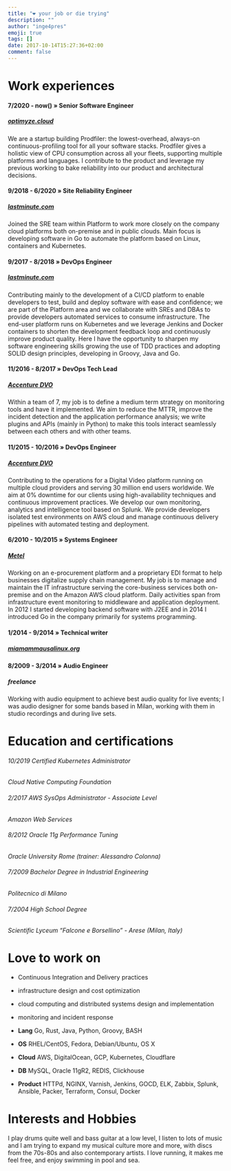 ```yaml
---
title: "❤️ your job or die trying"
description: ""
author: "inge4pres"
emoji: true
tags: []
date: 2017-10-14T15:27:36+02:00
comment: false
---
```


# Work experiences

#### 7/2020 - now()  » Senior Software Engineer
##### [optimyze.cloud](https://optimyze.cloud/)
We are a startup building Prodfiler: the lowest-overhead, always-on continuous-profiling tool for all your software stacks.
Prodfiler gives a holistic view of CPU consumption across all your fleets, supporting multiple platforms and languages.
I contribute to the product and leverage my previous working to bake reliability into our product and architectural decisions.

#### 9/2018 - 6/2020  » Site Reliability Engineer 
##### [lastminute.com](https://careers.lastminute.com/ "lastminute.com careers") 
Joined the SRE team within Platform to work more closely on the company cloud platforms both on-premise and in public clouds.
Main focus is developing software in Go to automate the platform based on Linux, containers and Kubernetes.

#### 9/2017 - 8/2018  » DevOps Engineer
##### [lastminute.com](https://careers.lastminute.com/ "lastminute.com careers")
Contributing mainly to the development of a CI/CD platform to enable developers to test, build and deploy software with ease and confidence; we are part of the Platform area and we collaborate with SREs and DBAs to provide developers automated services to consume infrastructure. 
The end-user platform runs on Kubernetes and we leverage Jenkins and Docker containers to shorten the development feedback loop and continuously improve product quality.
Here I have the opportunity to sharpen my software engineering skills growing the use of TDD practices and adopting SOLID design principles, developing in Groovy, Java and Go. 

#### 11/2016 - 8/2017  » DevOps Tech Lead 
##### [Accenture DVO](http://www.accenture.com/us-en/accenture-digital-video)
Within a team of 7, my job is to define a medium term strategy on monitoring tools and have it implemented. 
We aim to reduce the MTTR, improve the incident detection and the application performance analysis; we write plugins and APIs (mainly in Python) to make this tools interact seamlessly between each others and with other teams.

#### 11/2015 - 10/2016  » DevOps Engineer
##### [Accenture DVO](http://www.accenture.com/us-en/accenture-digital-video)
Contributing to the operations for a Digital Video platform running on multiple cloud providers and serving 30 million end users worldwide. 
We aim at 0% downtime for our clients using high-availability techniques and continuous improvement practices. 
We develop our own monitoring, analytics and intelligence tool based on Splunk. 
We provide developers isolated test environments on AWS cloud and manage continuous delivery pipelines with automated testing and deployment.

#### 6/2010 - 10/2015  » Systems Engineer
##### [Metel](http://www.metel.it)
Working on an e-procurement platform and a proprietary EDI format to help businesses digitalize supply chain management. 
My job is to manage and maintain the IT infrastructure serving the core-business services both on-premise and on the Amazon AWS cloud platform. 
Daily activities span from infrastructure event monitoring to middleware and application deployment. 
In 2012 I started developing backend software with J2EE and in 2014 I introduced Go in the company primarily for systems programming.

#### 1/2014 - 9/2014  » Technical writer
##### [miamammausalinux.org](http://www.miamammausalinux.org)


#### 8/2009 - 3/2014  » Audio Engineer
##### freelance
Working with audio equipment to achieve best audio quality for live events; I was audio designer for some bands based in Milan, working with them in studio recordings and during live sets.

# Education and certifications

###### 10/2019 Certified Kubernetes Administrator
_Cloud Native Computing Foundation_

###### 2/2017 AWS SysOps Administrator - Associate Level
_Amazon Web Services_

###### 8/2012 Oracle 11g Performance Tuning  
_Oracle University Rome (trainer: Alessandro Colonna)_

###### 7/2009 Bachelor Degree in Industrial Engineering
_Politecnico di Milano_

###### 7/2004 High School Degree
_Scientific Lyceum “Falcone e Borsellino” - Arese (Milan, Italy)_

# Love to work on
* Continuous Integration and Delivery practices 
* infrastructure design and cost optimization
* cloud computing and distributed systems design and implementation 
* monitoring and incident response 

* __Lang__ Go, Rust, Java, Python, Groovy, BASH

* __OS__ RHEL/CentOS, Fedora, Debian/Ubuntu, OS X

* __Cloud__ AWS, DigitalOcean, GCP, Kubernetes, Cloudflare

* __DB__ MySQL, Oracle 11gR2, REDIS, Clickhouse

* __Product__ HTTPd, NGINX, Varnish, Jenkins, GOCD, ELK, Zabbix, Splunk, Ansible, Packer, Terraform, Consul, Docker

# Interests and Hobbies
I play drums quite well and bass guitar at a low level, I listen to lots of music and I am trying to expand my musical culture more and more, with discs from the 70s-80s and also contemporary artists. I love running, it makes me feel free, and enjoy swimming in pool and sea.
